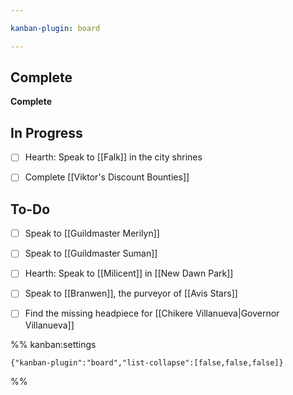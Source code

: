 ```yaml
---

kanban-plugin: board

---
```


## Complete

**Complete**


## In Progress

- [ ] Hearth: Speak to [[Falk]] in the city shrines
- [ ] Complete [[Viktor's Discount Bounties]]


## To-Do

- [ ] Speak to [[Guildmaster Merilyn]]
- [ ] Speak to [[Guildmaster Suman]]
- [ ] Hearth: Speak to [[Milicent]] in [[New Dawn Park]]
- [ ] Speak to [[Branwen]], the purveyor of [[Avis Stars]]
- [ ] Find the missing headpiece for [[Chikere Villanueva|Governor Villanueva]]




%% kanban:settings
```
{"kanban-plugin":"board","list-collapse":[false,false,false]}
```
%%